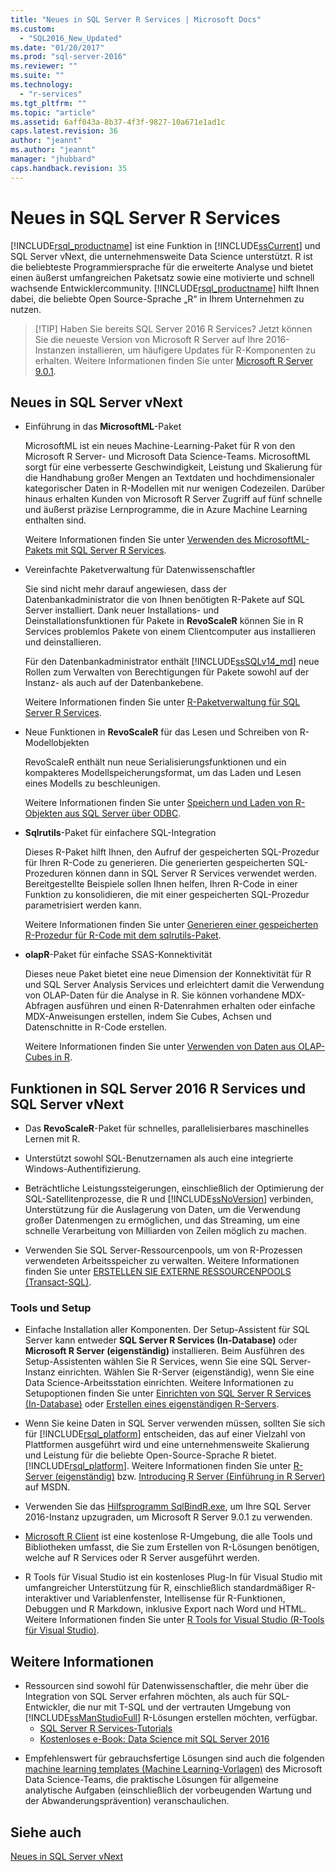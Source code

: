 ```yaml
---
title: "Neues in SQL Server R Services | Microsoft Docs"
ms.custom: 
  - "SQL2016_New_Updated"
ms.date: "01/20/2017"
ms.prod: "sql-server-2016"
ms.reviewer: ""
ms.suite: ""
ms.technology: 
  - "r-services"
ms.tgt_pltfrm: ""
ms.topic: "article"
ms.assetid: 6aff043a-8b37-4f3f-9827-10a671e1ad1c
caps.latest.revision: 36
author: "jeannt"
ms.author: "jeannt"
manager: "jhubbard"
caps.handback.revision: 35
---
```

# Neues in SQL Server R Services
  [!INCLUDE[rsql_productname](../../includes/rsql-productname-md.md)] ist eine Funktion in [!INCLUDE[ssCurrent](../../includes/sscurrent-md.md)] und SQL Server vNext, die unternehmensweite Data Science unterstützt.  R ist die beliebteste Programmiersprache für die erweiterte Analyse und bietet einen äußerst umfangreichen Paketsatz sowie eine motivierte und schnell wachsende Entwicklercommunity. [!INCLUDE[rsql_productname](../../includes/rsql-productname-md.md)] hilft Ihnen dabei, die beliebte Open Source-Sprache „R“ in Ihrem Unternehmen zu nutzen. 
  
 > [!TIP] Haben Sie bereits SQL Server 2016 R Services?
 > Jetzt können Sie die neueste Version von Microsoft R Server auf Ihre 2016-Instanzen installieren, um häufigere Updates für R-Komponenten zu erhalten. Weitere Informationen finden Sie unter [Microsoft R Server 9.0.1](https://msdn.microsoft.com/microsoft-r/rserver-whats-new).  

## <a name="whats-new-in-sql-server-vnext"></a>Neues in SQL Server vNext
  
+ Einführung in das **MicrosoftML**-Paket

   MicrosoftML ist ein neues Machine-Learning-Paket für R von den Microsoft R Server- und Microsoft Data Science-Teams. MicrosoftML sorgt für eine verbesserte Geschwindigkeit, Leistung und Skalierung für die Handhabung großer Mengen an Textdaten und hochdimensionaler kategorischer Daten in R-Modellen mit nur wenigen Codezeilen. Darüber hinaus erhalten Kunden von Microsoft R Server Zugriff auf fünf schnelle und äußerst präzise Lernprogramme, die in Azure Machine Learning enthalten sind. 
   
   Weitere Informationen finden Sie unter [Verwenden des MicrosoftML-Pakets mit SQL Server R Services](../../advanced-analytics/r-services/using-the-microsoftml-package-with-sql-server-r-services.md).
   
+ Vereinfachte Paketverwaltung für Datenwissenschaftler

  Sie sind nicht mehr darauf angewiesen, dass der Datenbankadministrator die von Ihnen benötigten R-Pakete auf SQL Server installiert. Dank neuer Installations- und Deinstallationsfunktionen für Pakete in **RevoScaleR** können Sie in R Services problemlos Pakete von einem Clientcomputer aus installieren und deinstallieren. 
  
  Für den Datenbankadministrator enthält [!INCLUDE[ssSQLv14_md](../../includes/sssqlv14-md.md)] neue Rollen zum Verwalten von Berechtigungen für Pakete sowohl auf der Instanz- als auch auf der Datenbankebene. 
  
  Weitere Informationen finden Sie unter [R-Paketverwaltung für SQL Server R Services](../../advanced-analytics/r-services/r-package-management-for-sql-server-r-services.md). 
     
+ Neue Funktionen in **RevoScaleR** für das Lesen und Schreiben von R-Modellobjekten

  RevoScaleR enthält nun neue Serialisierungsfunktionen und ein kompakteres Modellspeicherungsformat, um das Laden und Lesen eines Modells zu beschleunigen. 
  
  Weitere Informationen finden Sie unter [Speichern und Laden von R-Objekten aus SQL Server über ODBC](../../advanced-analytics/r-services/save-and-load-r-objects-from-sql-server-using-odbc.md). 

+ **Sqlrutils**-Paket für einfachere SQL-Integration

  Dieses R-Paket hilft Ihnen, den Aufruf der gespeicherten SQL-Prozedur für Ihren R-Code zu generieren. Die generierten gespeicherten SQL-Prozeduren können dann in SQL Server R Services verwendet werden. Bereitgestellte Beispiele sollen Ihnen helfen, Ihren R-Code in einer Funktion zu konsolidieren, die mit einer gespeicherten SQL-Prozedur parametrisiert werden kann.
  
  Weitere Informationen finden Sie unter [Generieren einer gespeicherten R-Prozedur für R-Code mit dem sqlrutils-Paket](../../advanced-analytics/r-services/generating-an-r-stored-procedure-for-r-code-using-the-sqlrutils-package.md). 
  

+ **olapR**-Paket für einfache SSAS-Konnektivität

   Dieses neue Paket bietet eine neue Dimension der Konnektivität für R und SQL Server Analysis Services und erleichtert damit die Verwendung von OLAP-Daten für die Analyse in R. Sie können vorhandene MDX-Abfragen ausführen und einen R-Datenrahmen erhalten oder einfache MDX-Anweisungen erstellen, indem Sie Cubes, Achsen und Datenschnitte in R-Code erstellen. 
   
   Weitere Informationen finden Sie unter [Verwenden von Daten aus OLAP-Cubes in R](../../advanced-analytics/r-services/using-data-from-olap-cubes-in-r.md).
   

  
## <a name="features-in-sql-server-2016-r-services-and-sql-server-vnext"></a>Funktionen in SQL Server 2016 R Services und SQL Server vNext  
  
- Das **RevoScaleR**-Paket für schnelles, parallelisierbares maschinelles Lernen mit R.

-   Unterstützt sowohl SQL-Benutzernamen als auch eine integrierte Windows-Authentifizierung.  
    
-   Beträchtliche Leistungssteigerungen, einschließlich der Optimierung der SQL-Satellitenprozesse, die R und [!INCLUDE[ssNoVersion](../../includes/ssnoversion-md.md)] verbinden, Unterstützung für die Auslagerung von Daten, um die Verwendung großer Datenmengen zu ermöglichen, und das Streaming, um eine schnelle Verarbeitung von Milliarden von Zeilen möglich zu machen. 
  
-   Verwenden Sie SQL Server-Ressourcenpools, um von R-Prozessen verwendeten Arbeitsspeicher zu verwalten. Weitere Informationen finden Sie unter [ERSTELLEN SIE EXTERNE RESSOURCENPOOLS &#40;Transact-SQL&#41;](../../t-sql/statements/create-external-resource-pool-transact-sql.md).  
  

### <a name="tools-and-setup"></a>Tools und Setup

-   Einfache Installation aller Komponenten. Der Setup-Assistent für SQL Server kann entweder **SQL Server R Services (In-Database)** oder **Microsoft R Server (eigenständig)** installieren.   Beim Ausführen des Setup-Assistenten wählen Sie R Services, wenn Sie eine SQL Server-Instanz einrichten. Wählen Sie R-Server (eigenständig), wenn Sie eine Data Science-Arbeitsstation einrichten.   Weitere Informationen zu Setupoptionen finden Sie unter [Einrichten von SQL Server R Services &#40;In-Database&#41;](../../advanced-analytics/r-services/set-up-sql-server-r-services-in-database.md) oder [Erstellen eines eigenständigen R-Servers](../../advanced-analytics/r-services/create-a-standalone-r-server.md).  

-   Wenn Sie keine Daten in SQL Server verwenden müssen, sollten Sie sich für [!INCLUDE[rsql_platform](../../includes/rsql-platform-md.md)] entscheiden, das auf einer Vielzahl von Plattformen ausgeführt wird und eine unternehmensweite Skalierung und Leistung für die beliebte Open-Source-Sprache R bietet. [!INCLUDE[rsql_platform](../../includes/rsql-platform-md.md)]. Weitere Informationen finden Sie unter [R-Server &#40;eigenständig&#41;](../../advanced-analytics/r-services/r-server-standalone.md) bzw. [Introducing R Server (Einführung in R Server)](https://msdn.microsoft.com/microsoft-r/rserver) auf MSDN.

- Verwenden Sie das [Hilfsprogramm SqlBindR.exe](https://msdn.microsoft.com/library/mt791781.aspx), um Ihre SQL Server 2016-Instanz upzugraden, um Microsoft R Server 9.0.1 zu verwenden.  

- [Microsoft R Client](https://msdn.microsoft.com/microsoft-r/r-client-install) ist eine kostenlose R-Umgebung, die alle Tools und Bibliotheken umfasst, die Sie zum Erstellen von R-Lösungen benötigen, welche auf R Services oder R Server ausgeführt werden.  

-   R Tools für Visual Studio ist ein kostenloses Plug-In für Visual Studio mit umfangreicher Unterstützung für R, einschließlich standardmäßiger R-interaktiver und Variablenfenster, Intellisense für R-Funktionen, Debuggen und R Markdown, inklusive Export nach Word und HTML.  Weitere Informationen finden Sie unter [R Tools for Visual Studio (R-Tools für Visual Studio)](https://www.visualstudio.com/vs/rtvs/).  

## <a name="learn-more"></a>Weitere Informationen
  
-  Ressourcen sind sowohl für Datenwissenschaftler, die mehr über die Integration von SQL Server erfahren möchten, als auch für SQL-Entwickler, die nur mit T-SQL und der vertrauten Umgebung von [!INCLUDE[ssManStudioFull](../../includes/ssmanstudiofull-md.md)] R-Lösungen erstellen möchten, verfügbar. 
   + [SQL Server R Services-Tutorials](https://msdn.microsoft.com/library/mt591993.aspx)
   + [Kostenloses e-Book: Data Science mit SQL Server 2016](https://mva.microsoft.com/ebooks/)
 
+ Empfehlenswert für gebrauchsfertige Lösungen sind auch die folgenden [machine learning templates (Machine Learning-Vorlagen)](https://blogs.technet.microsoft.com/machinelearning/2016/03/23/machine-learning-templates-with-sql-server-2016-r-services/) des Microsoft Data Science-Teams, die praktische Lösungen für allgemeine analytische Aufgaben (einschließlich der vorbeugenden Wartung und der Abwanderungsprävention) veranschaulichen.
 

  
## <a name="see-also"></a>Siehe auch  
[Neues in SQL Server vNext](../../sql-server/what-s-new-in-sql-server-vnext.md)
  